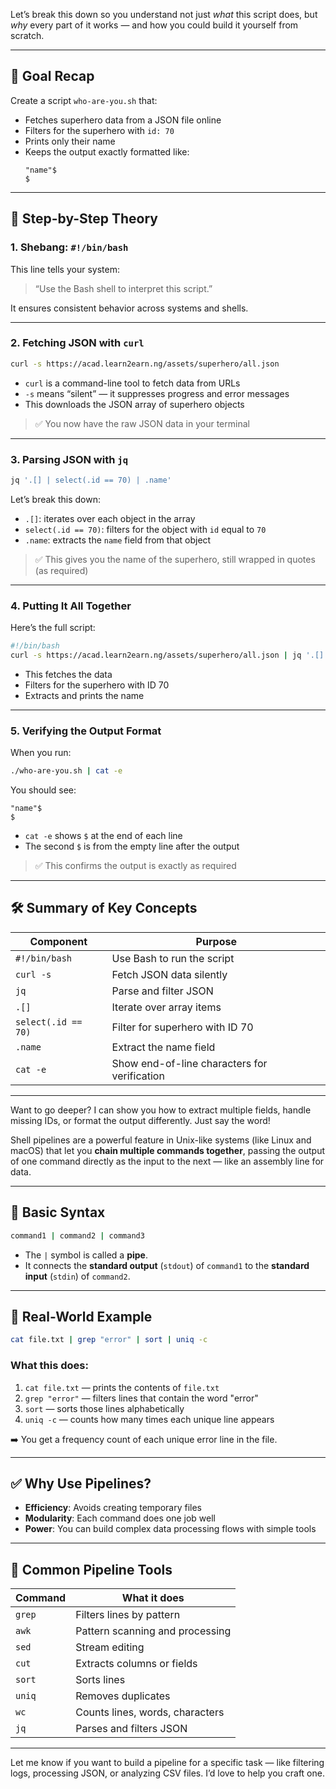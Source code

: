 Let’s break this down so you understand not just *what* this script does, but *why* every part of it works — and how you could build it yourself from scratch.

---

## 🎯 Goal Recap

Create a script `who-are-you.sh` that:
- Fetches superhero data from a JSON file online
- Filters for the superhero with `id: 70`
- Prints only their name
- Keeps the output exactly formatted like:
  ```
  "name"$
  $
  ```

---

## 🧠 Step-by-Step Theory

### 1. **Shebang: `#!/bin/bash`**
This line tells your system:
> “Use the Bash shell to interpret this script.”

It ensures consistent behavior across systems and shells.

---

### 2. **Fetching JSON with `curl`**
```bash
curl -s https://acad.learn2earn.ng/assets/superhero/all.json
```

- `curl` is a command-line tool to fetch data from URLs
- `-s` means “silent” — it suppresses progress and error messages
- This downloads the JSON array of superhero objects

> ✅ You now have the raw JSON data in your terminal

---

### 3. **Parsing JSON with `jq`**
```bash
jq '.[] | select(.id == 70) | .name'
```

Let’s break this down:
- `.[]`: iterates over each object in the array
- `select(.id == 70)`: filters for the object with `id` equal to `70`
- `.name`: extracts the `name` field from that object

> ✅ This gives you the name of the superhero, still wrapped in quotes (as required)

---

### 4. **Putting It All Together**

Here’s the full script:

```bash
#!/bin/bash
curl -s https://acad.learn2earn.ng/assets/superhero/all.json | jq '.[] | select(.id == 70) | .name'
```

- This fetches the data
- Filters for the superhero with ID 70
- Extracts and prints the name

---

### 5. **Verifying the Output Format**

When you run:
```bash
./who-are-you.sh | cat -e
```

You should see:
```
"name"$
$
```

- `cat -e` shows `$` at the end of each line
- The second `$` is from the empty line after the output

> ✅ This confirms the output is exactly as required

---

## 🛠️ Summary of Key Concepts

| Component | Purpose |
|----------|---------|
| `#!/bin/bash` | Use Bash to run the script |
| `curl -s` | Fetch JSON data silently |
| `jq` | Parse and filter JSON |
| `.[]` | Iterate over array items |
| `select(.id == 70)` | Filter for superhero with ID 70 |
| `.name` | Extract the name field |
| `cat -e` | Show end-of-line characters for verification |

---

Want to go deeper? I can show you how to extract multiple fields, handle missing IDs, or format the output differently. Just say the word!

Shell pipelines are a powerful feature in Unix-like systems (like Linux and macOS) that let you **chain multiple commands together**, passing the output of one command directly as the input to the next — like an assembly line for data.

---

## 🧪 Basic Syntax

```bash
command1 | command2 | command3
```

- The `|` symbol is called a **pipe**.
- It connects the **standard output** (`stdout`) of `command1` to the **standard input** (`stdin`) of `command2`.

---

## 🧠 Real-World Example

```bash
cat file.txt | grep "error" | sort | uniq -c
```

### What this does:
1. `cat file.txt` — prints the contents of `file.txt`
2. `grep "error"` — filters lines that contain the word "error"
3. `sort` — sorts those lines alphabetically
4. `uniq -c` — counts how many times each unique line appears

➡️ You get a frequency count of each unique error line in the file.

---

## ✅ Why Use Pipelines?

- **Efficiency**: Avoids creating temporary files
- **Modularity**: Each command does one job well
- **Power**: You can build complex data processing flows with simple tools

---

## 🔧 Common Pipeline Tools

| Command   | What it does                     |
|-----------|----------------------------------|
| `grep`    | Filters lines by pattern         |
| `awk`     | Pattern scanning and processing  |
| `sed`     | Stream editing                   |
| `cut`     | Extracts columns or fields       |
| `sort`    | Sorts lines                      |
| `uniq`    | Removes duplicates               |
| `wc`      | Counts lines, words, characters  |
| `jq`      | Parses and filters JSON          |

---

Let me know if you want to build a pipeline for a specific task — like filtering logs, processing JSON, or analyzing CSV files. I’d love to help you craft one.
